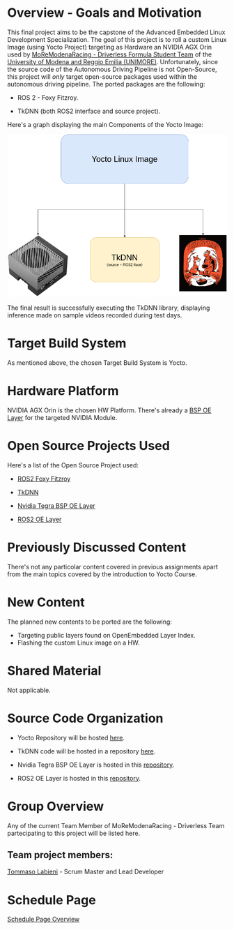 # Overview - Goals and Motivation
This final project aims to be the capstone of the Advanced Embedded Linux Development Specialization. The goal of this project is to roll a custom Linux Image (using Yocto Project) targeting as Hardware an NVIDIA AGX Orin used by [MoReModenaRacing - Driverless Formula Student Team](https://www.moremodenaracing.it/mmr-driverless/) of the [University of Modena and Reggio Emilia (UNIMORE)](https://www.ingmo.unimore.it/it). Unfortunately, since the source code of the Autonomous Driving Pipeline is not Open-Source, this project will _only_ target open-source packages used within the autonomous driving pipeline. The ported packages are the following:

- ROS 2 - Foxy Fitzroy.

- TkDNN (both ROS2 interface and source project).
 
Here's a graph displaying the main Components of the Yocto Image:

<p align="center">
    <img src="media/yocto_image_drawio.png" alt="Yocto Image Components"/>
</p>

The final result is successfully executing the TkDNN library, displaying inference made on sample videos recorded during test days.

# Target Build System
As mentioned above, the chosen Target Build System is Yocto.

# Hardware Platform
NVIDIA AGX Orin is the chosen HW Platform. There's already a [BSP OE Layer](https://github.com/OE4T/meta-tegra) for the targeted NVIDIA Module. 

# Open Source Projects Used
Here's a list of the Open Source Project used:
- [ROS2 Foxy Fitzroy](https://docs.ros.org/en/foxy/Releases/Release-Foxy-Fitzroy.html)

- [TkDNN](https://github.com/ceccocats/tkDNN)

- [Nvidia Tegra BSP OE Layer](https://github.com/OE4T/meta-tegra)

- [ROS2 OE Layer](https://github.com/ros/meta-ros)

# Previously Discussed Content
There's not any particolar content covered in previous assignments apart from the main topics covered by the introduction to Yocto Course.

# New Content
The planned new contents to be ported are the following:
- Targeting public layers found on OpenEmbedded Layer Index.
- Flashing the custom Linux image on a HW.

# Shared Material
Not applicable.

# Source Code Organization
- Yocto Repository will be hosted [here](https://github.com/TommasoLabieni/MMR-Yocto-Image/tree/main).

- TkDNN code will be hosted in a repository [here](https://github.com/TommasoLabieni/TkDNN-ROS2/tree/main).

- Nvidia Tegra BSP OE Layer is hosted in this [repository](https://github.com/OE4T/meta-tegra).

- ROS2 OE Layer is hosted in this [repository](https://github.com/ros/meta-ros).

# Group Overview
Any of the current Team Member of MoReModenaRacing - Driverless Team partecipating to this project will be listed here.

## Team project members:
[Tommaso Labieni](https://github.com/TommasoLabieni) - Scrum Master and Lead Developer

# Schedule Page
[Schedule Page Overview](https://github.com/users/TommasoLabieni/projects/2)
